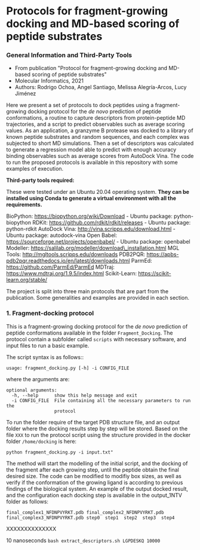 # Protocols for fragment-growing docking and MD-based scoring of peptide substrates

### General Information and Third-Party Tools

- From publication "Protocol for fragment-growing docking and MD-based scoring of peptide substrates"
- Molecular Informatics, 2021
- Authors: Rodrigo Ochoa, Angel Santiago, Melissa Alegría-Arcos, Lucy Jiménez

Here we present a set of protocols to dock peptides using a fragment-growing docking protocol for the *de novo* prediction of peptide conformations, a routine to capture descriptors from protein-peptide MD trajectories, and a script to predict observables such as average scoring values. As an application, a granzyme B protease was docked to a library of known peptide substrates and random sequences, and each complex was subjected to short MD simulations. Then a set of descriptors was calculated to generate a regression model able to predict with enough accuracy binding observables such as average scores from AutoDock Vina. The code to run the proposed protocols is available in this repository with some examples of execution.

**Third-party tools required:**

These were tested under an Ubuntu 20.04 operating system. **They can be installed using Conda to generate a virtual environment with all the requirements.**

BioPython: https://biopython.org/wiki/Download - Ubuntu package: python-biopython
RDKit: https://github.com/rdkit/rdkit/releases - Ubuntu package: python-rdkit
AutoDock Vina: http://vina.scripps.edu/download.html - Ubuntu package: autodock-vina
Open Babel: https://sourceforge.net/projects/openbabel/ - Ubuntu package: openbabel
Modeller: https://salilab.org/modeller/download\_installation.html
MGL Tools: http://mgltools.scripps.edu/downloads
PDB2PQR: https://apbs-pdb2pqr.readthedocs.io/en/latest/downloads.html
ParmEd: https://github.com/ParmEd/ParmEd
MDTraj: https://www.mdtraj.org/1.9.5/index.html
Scikit-Learn: https://scikit-learn.org/stable/

The project is split into three main protocols that are part from the publication. Some generalities and examples are provided in each section.

### 1. Fragment-docking protocol

This is a fragment-growing docking protocol for the *de novo* prediction of peptide conformations available in the folder `Fragment_Docking`. The protocol contain a subfolder called `scripts` with necessary software, and input files to run a basic example.

The script syntax is as follows::

`usage: fragment_docking.py [-h] -i CONFIG_FILE`

where the arguments are:

```
optional arguments:
  -h, --help      show this help message and exit
  -i CONFIG_FILE  File containing all the necessary parameters to run the
                  protocol
 ```
To run the folder require of the target PDB structure file, and an output folder where the docking results step by step will be stored. Based on the file `XXX` to run the protocol script using the structure provided in the docker folder `/home/docking` is here:

`
python fragment_docking.py -i input.txt"
`

The method will start the modelling of the initial script, and the docking of the fragment after each growing step, until the peptide obtain the final desired size. The code can be modified to modifiy box sizes, as well as verify if the conformation of the growing ligand is according to previous findings of the biological system. An example of the output docked result, and the configuration each docking step is available in the output\_1NTV folder as follows:

`final_complex1_NFDNPVYRKT.pdb final_complex2_NFDNPVYRKT.pdb final_complex3_NFDNPVYRKT.pdb step0  step1  step2	step3  step4`


XXXXXXXXXXXXXX

10 nanoseconds
`bash extract_descriptors.sh LGPDESKQ 10000`
